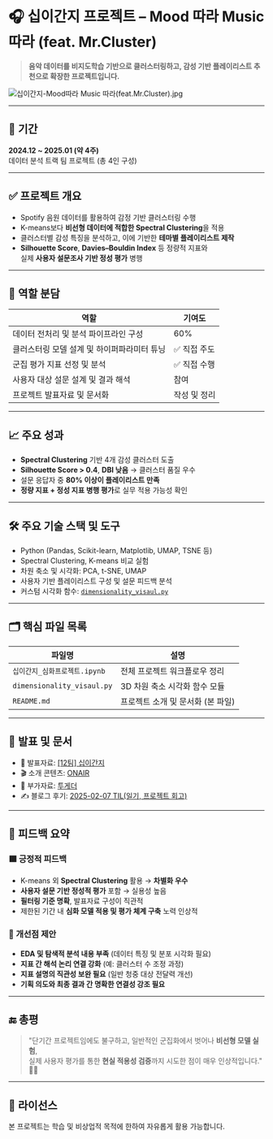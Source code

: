 # 🎧 십이간지 프로젝트 – Mood 따라 Music 따라 (feat. Mr.Cluster)

> **음악 데이터를 비지도학습 기반으로 클러스터링하고, 감성 기반 플레이리스트 추천으로 확장한 프로젝트입니다.**

![십이간지-Mood따라 Music 따라(feat.Mr.Cluster).jpg](./십이간지-Mood따라_Music_따라(feat.Mr.Cluster).jpg)

---

## 📅 기간
**2024.12 ~ 2025.01 (약 4주)**  
데이터 분석 트랙 팀 프로젝트 (총 4인 구성)

---

## ✅ 프로젝트 개요

- Spotify 음원 데이터를 활용하여 감정 기반 클러스터링 수행
- K-means보다 **비선형 데이터에 적합한 Spectral Clustering**을 적용
- 클러스터별 감성 특징을 분석하고, 이에 기반한 **테마별 플레이리스트 제작**
- **Silhouette Score**, **Davies–Bouldin Index** 등 정량적 지표와  
  실제 **사용자 설문조사 기반 정성 평가** 병행

---

## 👥 역할 분담

| 역할 | 기여도 |
|------|--------|
| 데이터 전처리 및 분석 파이프라인 구성 | 60% |
| 클러스터링 모델 설계 및 하이퍼파라미터 튜닝 | ✅ 직접 주도 |
| 군집 평가 지표 선정 및 분석 | ✅ 직접 수행 |
| 사용자 대상 설문 설계 및 결과 해석 | 참여 |
| 프로젝트 발표자료 및 문서화 | 작성 및 정리 |

---

## 📈 주요 성과

- **Spectral Clustering** 기반 4개 감성 클러스터 도출  
- **Silhouette Score > 0.4**, **DBI 낮음** → 클러스터 품질 우수
- 설문 응답자 중 **80% 이상이 플레이리스트 만족**  
- **정량 지표 + 정성 지표 병행 평가**로 실무 적용 가능성 확인

---

## 🛠️ 주요 기술 스택 및 도구

- Python (Pandas, Scikit-learn, Matplotlib, UMAP, TSNE 등)
- Spectral Clustering, K-means 비교 실험
- 차원 축소 및 시각화: PCA, t-SNE, UMAP  
- 사용자 기반 플레이리스트 구성 및 설문 피드백 분석
- 커스텀 시각화 함수: [`dimensionality_visaul.py`](./dimensionality_visaul.py)

---

## 🗂️ 핵심 파일 목록

| 파일명 | 설명 |
|--------|------|
| `십이간지_심화프로젝트.ipynb` | 전체 프로젝트 워크플로우 정리 |
| `dimensionality_visaul.py` | 3D 차원 축소 시각화 함수 모듈 |
| `README.md` | 프로젝트 소개 및 문서화 (본 파일) |

---

## 🧾 발표 및 문서

- 📄 발표자료: [[12팀] 십이간지](https://www.notion.so/12-1962dc3ef51480df9c8ff6b3a28b6d32?pvs=21)
- 🎬 소개 콘텐츠: [ONAIR](https://www.notion.so/ONAIR-1854fe3aca3080eba58bd881a34a7518?pvs=21)
- 🍨 부가자료: [투게더](https://www.notion.so/1992dc3ef5148055ab51e4a7dc72b537?pvs=21)
- ✍ 블로그 후기: [2025-02-07 TIL(일기, 프로젝트 회고)](https://okbublewrap.tistory.com/222)

---

## 💬 피드백 요약

### 🟩 긍정적 피드백

- K-means 외 **Spectral Clustering** 활용 → **차별화 우수**
- **사용자 설문 기반 정성적 평가** 포함 → 실용성 높음
- **필터링 기준 명확**, 발표자료 구성이 직관적
- 제한된 기간 내 **심화 모델 적용 및 평가 체계 구축** 노력 인상적

### 🔧 개선점 제안

- **EDA 및 탐색적 분석 내용 부족** (데이터 특징 및 분포 시각화 필요)
- **지표 간 해석 논리 연결 강화** (예: 클러스터 수 조정 과정)
- **지표 설명의 직관성 보완 필요** (일반 청중 대상 전달력 개선)
- **기획 의도와 최종 결과 간 명확한 연결성 강조 필요**

---

## 🔚 총평

> "단기간 프로젝트임에도 불구하고, 일반적인 군집화에서 벗어나 **비선형 모델 실험**,  
> 실제 사용자 평가를 통한 **현실 적용성 검증**까지 시도한 점이 매우 인상적입니다." 👏👏

---

## 📜 라이선스

본 프로젝트는 학습 및 비상업적 목적에 한하여 자유롭게 활용 가능합니다.
